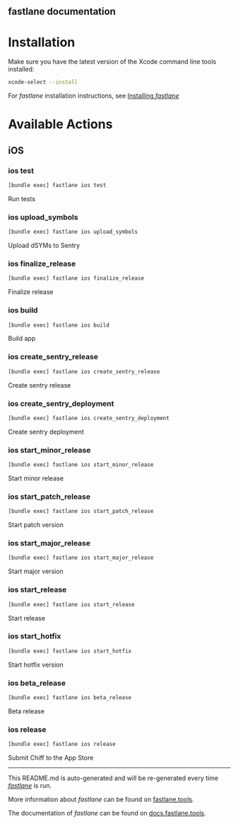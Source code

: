 fastlane documentation
----

# Installation

Make sure you have the latest version of the Xcode command line tools installed:

```sh
xcode-select --install
```

For _fastlane_ installation instructions, see [Installing _fastlane_](https://docs.fastlane.tools/#installing-fastlane)

# Available Actions

## iOS

### ios test

```sh
[bundle exec] fastlane ios test
```

Run tests

### ios upload_symbols

```sh
[bundle exec] fastlane ios upload_symbols
```

Upload dSYMs to Sentry

### ios finalize_release

```sh
[bundle exec] fastlane ios finalize_release
```

Finalize release

### ios build

```sh
[bundle exec] fastlane ios build
```

Build app

### ios create_sentry_release

```sh
[bundle exec] fastlane ios create_sentry_release
```

Create sentry release

### ios create_sentry_deployment

```sh
[bundle exec] fastlane ios create_sentry_deployment
```

Create sentry deployment

### ios start_minor_release

```sh
[bundle exec] fastlane ios start_minor_release
```

Start minor release

### ios start_patch_release

```sh
[bundle exec] fastlane ios start_patch_release
```

Start patch version

### ios start_major_release

```sh
[bundle exec] fastlane ios start_major_release
```

Start major version

### ios start_release

```sh
[bundle exec] fastlane ios start_release
```

Start release

### ios start_hotfix

```sh
[bundle exec] fastlane ios start_hotfix
```

Start hotfix version

### ios beta_release

```sh
[bundle exec] fastlane ios beta_release
```

Beta release

### ios release

```sh
[bundle exec] fastlane ios release
```

Submit Chiff to the App Store

----

This README.md is auto-generated and will be re-generated every time [_fastlane_](https://fastlane.tools) is run.

More information about _fastlane_ can be found on [fastlane.tools](https://fastlane.tools).

The documentation of _fastlane_ can be found on [docs.fastlane.tools](https://docs.fastlane.tools).
